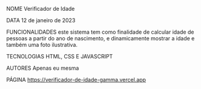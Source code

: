 NOME Verificador de Idade

DATA 12 de janeiro de 2023

FUNCIONALIDADES este sistema tem como finalidade de calcular idade de pessoas a partir do ano de nascimento, e dinamicamente mostrar a idade e também uma foto ilustrativa.

TECNOLOGIAS HTML, CSS E JAVASCRIPT

AUTORES Apenas eu mesma

PÁGINA https://verificador-de-idade-gamma.vercel.app
